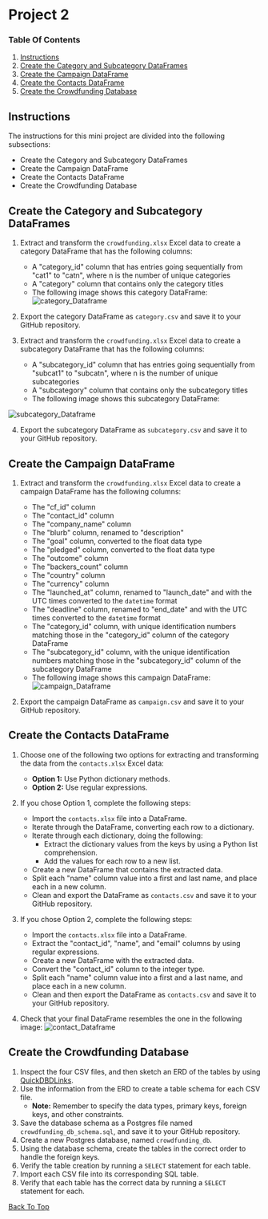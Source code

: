 # Project 2

### Table Of Contents
1. [Instructions](#instructions)
2. [Create the Category and Subcategory DataFrames](#create-the-category-and-subcategory-dataframes)
3. [Create the Campaign DataFrame](#create-the-campaign-dataframe)
4. [Create the Contacts DataFrame](#create-the-contacts-dataframe)
5. [Create the Crowdfunding Database](#create-the-crowdfunding-database)

## Instructions
The instructions for this mini project are divided into the following subsections:
- Create the Category and Subcategory DataFrames
- Create the Campaign DataFrame
- Create the Contacts DataFrame
- Create the Crowdfunding Database

## Create the Category and Subcategory DataFrames
1. Extract and transform the `crowdfunding.xlsx` Excel data to create a category DataFrame that has the following columns:
    - A "category_id" column that has entries going sequentially from "cat1" to "catn", where n is the number of unique categories
    - A "category" column that contains only the category titles
    - The following image shows this category DataFrame:
![category_Dataframe](imgs/category_DataFrame.png)

2. Export the category DataFrame as `category.csv` and save it to your GitHub repository.

3. Extract and transform the `crowdfunding.xlsx` Excel data to create a subcategory DataFrame that has the following columns:
    - A "subcategory_id" column that has entries going sequentially from "subcat1" to "subcatn", where n is the number of unique subcategories
    - A "subcategory" column that contains only the subcategory titles
    - The following image shows this subcategory DataFrame:

![subcategory_Dataframe](imgs/subcategory_DataFrame.png)

4. Export the subcategory DataFrame as `subcategory.csv` and save it to your GitHub repository.

## Create the Campaign DataFrame
1. Extract and transform the `crowdfunding.xlsx` Excel data to create a campaign DataFrame has the following columns:
    - The "cf_id" column
    - The "contact_id" column
    - The "company_name" column
    - The "blurb" column, renamed to "description"
    - The "goal" column, converted to the float data type
    - The "pledged" column, converted to the float data type
    - The "outcome" column
    - The "backers_count" column
    - The "country" column
    - The "currency" column
    - The "launched_at" column, renamed to "launch_date" and with the UTC times converted to the `datetime` format
    - The "deadline" column, renamed to "end_date" and with the UTC times converted to the `datetime` format
    - The "category_id" column, with unique identification numbers matching those in the "category_id" column of the category DataFrame
    - The "subcategory_id" column, with the unique identification numbers matching those in the "subcategory_id" column of the subcategory DataFrame
    - The following image shows this campaign DataFrame:
![campaign_Dataframe](imgs/campaign_DataFrame.png)

2. Export the campaign DataFrame as `campaign.csv` and save it to your GitHub repository.

## Create the Contacts DataFrame
1. Choose one of the following two options for extracting and transforming the data from the `contacts.xlsx` Excel data:
    - **Option 1:** Use Python dictionary methods.
    - **Option 2:** Use regular expressions.

2. If you chose Option 1, complete the following steps:
    - Import the `contacts.xlsx` file into a DataFrame.
    - Iterate through the DataFrame, converting each row to a dictionary.
    - Iterate through each dictionary, doing the following:
        - Extract the dictionary values from the keys by using a Python list comprehension.
        - Add the values for each row to a new list.
    - Create a new DataFrame that contains the extracted data.
    - Split each "name" column value into a first and last name, and place each in a new column.
    - Clean and export the DataFrame as `contacts.csv` and save it to your GitHub repository.

3. If you chose Option 2, complete the following steps:
    - Import the `contacts.xlsx` file into a DataFrame.
    - Extract the "contact_id", "name", and "email" columns by using regular expressions.
    - Create a new DataFrame with the extracted data.
    - Convert the "contact_id" column to the integer type.
    - Split each "name" column value into a first and a last name, and place each in a new column.
    - Clean and then export the DataFrame as `contacts.csv` and save it to your GitHub repository.

4. Check that your final DataFrame resembles the one in the following image:
![contact_Dataframe](imgs/contact_DataFrame_final.png)

## Create the Crowdfunding Database
1. Inspect the four CSV files, and then sketch an ERD of the tables by using [QuickDBDLinks](http://www.quickdatabasediagrams.com/).
2. Use the information from the ERD to create a table schema for each CSV file.
    - **Note:** Remember to specify the data types, primary keys, foreign keys, and other constraints.
3. Save the database schema as a Postgres file named `crowdfunding_db_schema.sql`, and save it to your GitHub repository.
4. Create a new Postgres database, named `crowdfunding_db`.
5. Using the database schema, create the tables in the correct order to handle the foreign keys.
6. Verify the table creation by running a `SELECT` statement for each table.
7. Import each CSV file into its corresponding SQL table.
8. Verify that each table has the correct data by running a `SELECT` statement for each.

[Back To Top](#project-2)